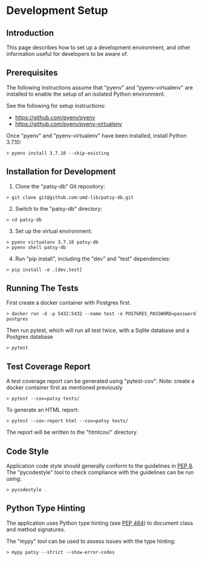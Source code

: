 # Development Setup

## Introduction

This page describes how to set up a development environment, and other
information useful for developers to be aware of.

## Prerequisites

The following instructions assume that "pyenv" and "pyenv-virtualenv" are
installed to enable the setup of an isolated Python environment.

See the following for setup instructions:

* <https://github.com/pyenv/pyenv>
* <https://github.com/pyenv/pyenv-virtualenv>

Once "pyenv" and "pyenv-virtualenv" have been installed, install Python 3.7.10:

```
> pyenv install 3.7.10 --skip-existing
```

## Installation for Development

1) Clone the "patsy-db" Git repository:

```
> git clone git@github.com:umd-lib/patsy-db.git
```

2) Switch to the "patsy-db" directory:

```
> cd patsy-db
```

3) Set up the virtual environment:

```
> pyenv virtualenv 3.7.10 patsy-db
> pyenv shell patsy-db
```

4) Run "pip install", including the "dev" and "test" dependencies:

```
> pip install -e .[dev,test]
```

## Running The Tests

First create a docker container with Postgres first.

```
> docker run -d -p 5432:5432 --name test -e POSTGRES_PASSWORD=password postgres
```

Then run pytest, which will run all test twice,
with a Sqlite database and a Postgres database

```
> pytest
```

## Test Coverage Report

A test coverage report can be generated using "pytest-cov":
Note: create a docker container first as mentioned previously

```
> pytest --cov=patsy tests/
```

To generate an HTML report:

```
> pytest --cov-report html --cov=patsy tests/
```

The report will be written to the "htmlcov/" directory.

## Code Style

Application code style should generally conform to the guidelines in
[PEP 8](https://www.python.org/dev/peps/pep-0008/). The "pycodestyle" tool
to check compliance with the guidelines can be run using:

```
> pycodestyle .
```

## Python Type Hinting

The application uses Python type hinting (see
[PEP 484](https://www.python.org/dev/peps/pep-0484/)) to document class and
method signatures.

The "mypy" tool can be used to assess issues with the type hinting:

```
> mypy patsy --strict --show-error-codes
```
